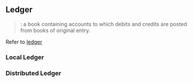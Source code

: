## Ledger

> : a book containing accounts to which debits and credits are posted from books of original entry.

Refer to [ledger](https://www.merriam-webster.com/dictionary/ledger)

### Local Ledger

### Distributed Ledger
